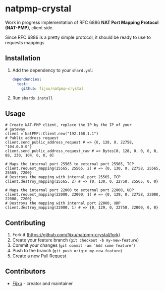 # natpmp-crystal

Work in progress implementation of RFC 6886 **NAT Port Mapping Protocol (NAT-PMP)**, client side.

Since RFC 6886 is a pretty simple protocol, it should be ready to use to requests mappings

## Installation

1. Add the dependency to your `shard.yml`:

   ```yaml
   dependencies:
     test:
       github: fijxu/natpmp-crystal
   ```

2. Run `shards install`

## Usage

```crystal
# Create NAT-PMP client, replace the IP by the IP of your
# gateway
client = NatPMP::Client.new("192.168.1.1")
# Public address request
client.send_public_address_request # => {0, 128, 0, 22758, "104.0.0.0"}
client.send_public_address_request_raw # => Bytes[0, 128, 0, 0, 0, 0, 88, 230, 104, 0, 0, 0]

# Maps the internal port 25565 to external port 25565, TCP
client.request_mapping(25565, 25565, 2) # => {0, 130, 0, 22758, 25565, 25565, 7200}
# Destroys the mapping with internal port 25565, TCP
client.destroy_mapping(25565, 2) # => {0, 130, 0, 22758, 25565, 0, 0}

# Maps the internal port 22000 to external port 22000, UDP
client.request_mapping(22000, 22000, 1) # => {0, 129, 0, 22758, 22000, 22000, 7200}
# Destroys the mapping with internal port 22000, UDP
client.destroy_mapping(22000, 1) # => {0, 129, 0, 22758, 22000, 0, 0}
```

## Contributing

1. Fork it (<https://github.com/fijxu/natpmp-crystal/fork>)
2. Create your feature branch (`git checkout -b my-new-feature`)
3. Commit your changes (`git commit -am 'Add some feature'`)
4. Push to the branch (`git push origin my-new-feature`)
5. Create a new Pull Request

## Contributors

- [Fijxu](https://github.com/fijxu) - creator and maintainer
